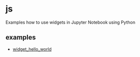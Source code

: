 # js
Examples how to use widgets in Jupyter Notebook using Python

## examples
+ [widget_hello_world](widget_hello_world.ipynb)
